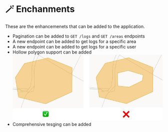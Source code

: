 # 🪄 Enchanments

These are the enhancemenets that can be added to the application.

- Pagination can be added to `GET /logs` and `GET /areas` endpoints
- A new endpoint can be added to get logs for a specific area
- A new endpoint can be added to get logs for a specific user
- Hollow polygon support can be added
  <img src="./hollow.jpg">
- Comprehensive tesging can be added
